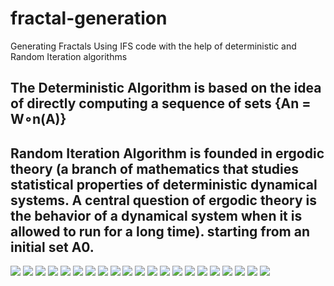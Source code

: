 # fractal-generation
Generating Fractals Using IFS code with the help of deterministic and Random Iteration algorithms <br />

## The Deterministic Algorithm is based on the idea of directly computing a sequence of sets {An = W∘n(A)} <br />
## Random Iteration Algorithm is founded in ergodic theory (a branch of mathematics that studies statistical properties of deterministic dynamical systems. A central question of ergodic theory is the behavior of a dynamical system when it is allowed to run for a long time). starting from an initial set A0. <br />
![](https://github.com/indradhar/fractal-generation/blob/main/Barnsley%20Fern%20fractal.png)
![](https://github.com/indradhar/fractal-generation/blob/main/Dragon%20curve%20fractal.png)
![](https://github.com/indradhar/fractal-generation/blob/main/IFSfractalUsingIterationMethod%20(2).png)
![](https://github.com/indradhar/fractal-generation/blob/main/IFSfractalUsingIterationMethod%20(3).png)
![](https://github.com/indradhar/fractal-generation/blob/main/IFSfractalUsingIterationMethod%20(4).png)
![](https://github.com/indradhar/fractal-generation/blob/main/IFSfractalUsingIterationMethod%20(5).png)
![](https://github.com/indradhar/fractal-generation/blob/main/IFSfractalUsingIterationMethod%20(6).png)
![](https://github.com/indradhar/fractal-generation/blob/main/IFSfractalUsingIterationMethod%20(7).png)
![](https://github.com/indradhar/fractal-generation/blob/main/IFSfractalUsingIterationMethod%20(8).png)
![](https://github.com/indradhar/fractal-generation/blob/main/Levy%20C%20curve%20fractal.png)
![](https://github.com/indradhar/fractal-generation/blob/main/Sierpinski%20Triangle%20fractal.png)
![](https://github.com/indradhar/fractal-generation/blob/main/ques1%20fractal.png)
![](https://github.com/indradhar/fractal-generation/blob/main/ques2%20fractal.png)
![](https://github.com/indradhar/fractal-generation/blob/main/random%20fractal.png)
![](https://github.com/indradhar/fractal-generation/blob/main/Fractal%201.jpeg)
![](https://github.com/indradhar/fractal-generation/blob/main/Fractal%202.jpeg)
![](https://github.com/indradhar/fractal-generation/blob/main/Fractal%203.jpeg)
![](https://github.com/indradhar/fractal-generation/blob/main/Fractal%204.jpeg)
![](https://github.com/indradhar/fractal-generation/blob/main/Fractal%205.jpeg)
![](https://github.com/indradhar/fractal-generation/blob/main/Fractal%206.jpeg)
![](https://github.com/indradhar/fractal-generation/blob/main/Fractal%207.jpeg)
